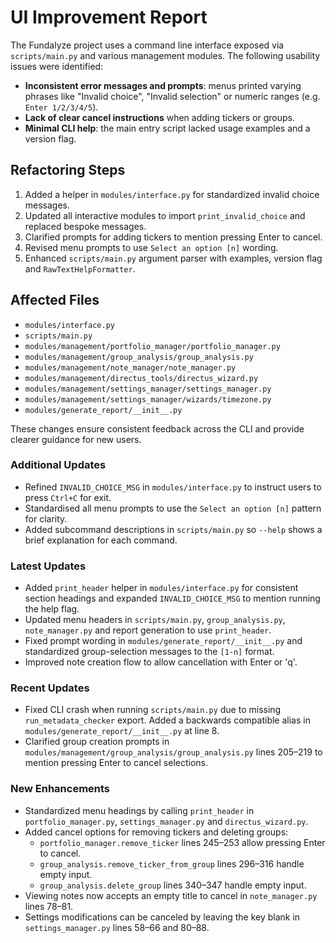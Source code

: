 # UI Improvement Report

The Fundalyze project uses a command line interface exposed via `scripts/main.py` and various management modules. The following usability issues were identified:

- **Inconsistent error messages and prompts**: menus printed varying phrases like "Invalid choice", "Invalid selection" or numeric ranges (e.g. `Enter 1/2/3/4/5`).
- **Lack of clear cancel instructions** when adding tickers or groups.
- **Minimal CLI help**: the main entry script lacked usage examples and a version flag.

## Refactoring Steps

1. Added a helper in `modules/interface.py` for standardized invalid choice messages.
2. Updated all interactive modules to import `print_invalid_choice` and replaced bespoke messages.
3. Clarified prompts for adding tickers to mention pressing Enter to cancel.
4. Revised menu prompts to use `Select an option [n]` wording.
5. Enhanced `scripts/main.py` argument parser with examples, version flag and `RawTextHelpFormatter`.

## Affected Files

- `modules/interface.py`
- `scripts/main.py`
- `modules/management/portfolio_manager/portfolio_manager.py`
- `modules/management/group_analysis/group_analysis.py`
- `modules/management/note_manager/note_manager.py`
- `modules/management/directus_tools/directus_wizard.py`
- `modules/management/settings_manager/settings_manager.py`
- `modules/management/settings_manager/wizards/timezone.py`
- `modules/generate_report/__init__.py`

These changes ensure consistent feedback across the CLI and provide clearer guidance for new users.

### Additional Updates

- Refined `INVALID_CHOICE_MSG` in `modules/interface.py` to instruct users to
  press `Ctrl+C` for exit.
- Standardised all menu prompts to use the `Select an option [n]` pattern for
  clarity.
- Added subcommand descriptions in `scripts/main.py` so `--help` shows a brief
  explanation for each command.

### Latest Updates

- Added `print_header` helper in `modules/interface.py` for consistent section
  headings and expanded `INVALID_CHOICE_MSG` to mention running the help flag.
- Updated menu headers in `scripts/main.py`, `group_analysis.py`, `note_manager.py`
  and report generation to use `print_header`.
- Fixed prompt wording in `modules/generate_report/__init__.py` and standardized
  group-selection messages to the `[1-n]` format.
- Improved note creation flow to allow cancellation with Enter or 'q'.

### Recent Updates

- Fixed CLI crash when running `scripts/main.py` due to missing
  `run_metadata_checker` export. Added a backwards compatible alias in
  `modules/generate_report/__init__.py` at line 8.
- Clarified group creation prompts in
  `modules/management/group_analysis/group_analysis.py` lines
  205–219 to mention pressing Enter to cancel selections.

### New Enhancements

- Standardized menu headings by calling `print_header` in
  `portfolio_manager.py`, `settings_manager.py` and `directus_wizard.py`.
- Added cancel options for removing tickers and deleting groups:
  - `portfolio_manager.remove_ticker` lines 245–253 allow pressing Enter to cancel.
  - `group_analysis.remove_ticker_from_group` lines 296–316 handle empty input.
  - `group_analysis.delete_group` lines 340–347 handle empty input.
- Viewing notes now accepts an empty title to cancel in
  `note_manager.py` lines 78–81.
- Settings modifications can be canceled by leaving the key blank in
  `settings_manager.py` lines 58–66 and 80–88.
